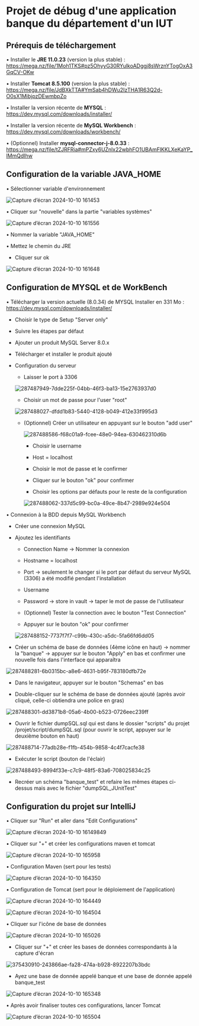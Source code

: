 # Projet de débug d'une application banque du département d'un IUT

## Prérequis de téléchargement

• Installer le **JRE 11.0.23** (version la plus stable) : https://mega.nz/file/1Moh1TKS#pz5OhyyG30RYulkoADggj8sWrznYTogOxA3GqCV-OKw

• Installer **Tomcat 8.5.100** (version la plus stable) : https://mega.nz/file/JdBXkTTA#YmSab4hDWu2IzTHA1R63Q2d-O0sX1MibjpzDEwmbpZo

• Installer la version récente de **MYSQL** : https://dev.mysql.com/downloads/installer/

• Installer la version récente de **MySQL Workbench** : https://dev.mysql.com/downloads/workbench/

• (Optionnel) Installer **mysql-connector-j-8.0.33** : https://mega.nz/file/tZJRFRia#mPZxy6UZnlx22wbhFO1UBAmFlKKLXeKaYP_lMmQdIhw



## Configuration de la variable JAVA_HOME 

• Sélectionner variable d'environnement

![Capture d’écran 2024-10-10 161453](https://github.com/user-attachments/assets/84c5bff7-2874-43a1-9fca-7bed31ffd7d5)

• Cliquer sur "nouvelle" dans la partie "variables systèmes"

![Capture d’écran 2024-10-10 161556](https://github.com/user-attachments/assets/7a9971f5-4222-4a0a-a0e4-84c54c52eca3)

• Nommer la variable "JAVA_HOME"

• Mettez le chemin du JRE

  - Cliquer sur ok

![Capture d’écran 2024-10-10 161648](https://github.com/user-attachments/assets/22b98d87-c6f8-420b-ab77-2c197848dd5e)



## Configuration de MYSQL et de WorkBench

• Télécharger la version actuelle (8.0.34) de MYSQL Installer en 331 Mo : https://dev.mysql.com/downloads/installer/

  + Choisir le type de Setup "Server only"
 
  + Suivre les étapes par défaut
 
  + Ajouter un produit MySQL Server 8.0.x
 
  + Télécharger et installer le produit ajouté
 
  + Configuration du serveur
 
    - Laisser le port à 3306
  
    ![287487949-7dde225f-04bb-46f3-ba13-15e2763937d0](https://github.com/user-attachments/assets/5b21691e-9a50-483d-8192-de17ff8e27c9)
   
    - Choisir un mot de passe pour l'user "root"

    ![287488027-dfdd1b83-5440-4128-b049-412e33f995d3](https://github.com/user-attachments/assets/64df5731-226b-4090-81c8-e4113da3de77)

    - (Optionnel) Créer un utilisateur en appuyant sur le bouton "add user"
  
      ![287488586-f68c01a9-fcee-48e0-94ea-630462310d6b](https://github.com/user-attachments/assets/bf905570-2587-4353-9eea-0b02920b98c9)

      * Choisir le username
  
      * Host = localhost
  
      * Choisir le mot de passe et le confirmer
  
      * Cliquer sur le bouton "ok" pour confirmer
  
      * Choisir les options par défauts pour le reste de la configuration
   
      ![287488062-337d5c99-bc0a-49ce-8b47-2989e924e504](https://github.com/user-attachments/assets/7157b718-271d-4627-8bd2-f1d91b79a3ec)


• Connexion à la BDD depuis MySQL Workbench

  + Créer une connexion MySQL
  
  + Ajoutez les identifiants
  
    - Connection Name -> Nommer la connexion
  
    - Hostname = localhost
  
    - Port -> seulement le changer si le port par défaut du serveur MySQL (3306) a été modifié pendant l'installation
  
    - Username
  
    - Password -> store in vault -> taper le mot de passe de l'utilisateur
  
    - (Optionnel) Tester la connection avec le bouton "Test Connection"
  
    - Appuyer sur le bouton "ok" pour confirmer
  
    ![287488152-7737f7f7-c99b-430c-a5dc-5fa66fd6dd05](https://github.com/user-attachments/assets/15a4e071-8201-4b09-80b8-78f5259b09f3)

    
  + Créer un schéma de base de données (4ème icône en haut) -> nommer la "banque" -> appuyer sur le bouton "Apply" en bas et confirmer une nouvelle fois dans l'interface qui apparaîtra
  
  ![287488281-6b0315bc-a8e6-4631-b95f-783180dfb72e](https://github.com/user-attachments/assets/f38638e0-3226-4194-ae5b-28516bccc24c)

    
  + Dans le navigateur, appuyer sur le bouton "Schemas" en bas
  
  + Double-cliquer sur le schéma de base de données ajouté (après avoir cliqué, celle-ci obtiendra une police en gras)
  
  ![287488301-dd3871b8-05a6-4b00-b523-0726eec239ff](https://github.com/user-attachments/assets/ed7589d1-8ed2-4bc0-882e-5ba14e4973d2)
    
  + Ouvrir le fichier dumpSQL.sql qui est dans le dossier "scripts" du projet /projet/script/dumpSQL.sql (pour ouvrir le script, appuyer sur le deuxième bouton en haut)
  
  ![287488714-77adb28e-f1fb-454b-9858-4c4f7cacfe38](https://github.com/user-attachments/assets/7d66f70a-097f-40fc-a884-19bc67625f36)

  + Exécuter le script (bouton de l'éclair)
  
  ![287488493-8994f33e-c7c9-48f5-83a6-708025834c25](https://github.com/user-attachments/assets/278814af-06a8-4cdc-9c16-405f4004fadd)
    
  + Recréer un schéma "banque_test" et refaire les mêmes étapes ci-dessus mais avec le fichier "dumpSQL_JUnitTest"

## Configuration du projet sur IntelliJ

• Cliquer sur "Run" et aller dans "Edit Configurations"

![Capture d’écran 2024-10-10 16149849](https://github.com/user-attachments/assets/848367e0-1109-4347-ae8e-fc55970dfb20)

• Cliquer sur "+" et créer les configurations maven et tomcat

![Capture d’écran 2024-10-10 165958](https://github.com/user-attachments/assets/1701ef2f-182a-4441-893c-c3ecfbacf785)

• Configuration Maven (sert pour les tests)

![Capture d’écran 2024-10-10 164350](https://github.com/user-attachments/assets/3d9dab50-aa30-4061-8750-dacc94983cb0)

• Configuration de Tomcat (sert pour le déploiement de l'application)

![Capture d’écran 2024-10-10 164449](https://github.com/user-attachments/assets/e97830b2-555d-427a-9634-ad3cb0f1cc7c)

![Capture d’écran 2024-10-10 164504](https://github.com/user-attachments/assets/ac62a148-01ef-47f1-b495-2f7eae702884)

• Cliquer sur l'icône de base de données

![Capture d’écran 2024-10-10 165026](https://github.com/user-attachments/assets/9dc695ca-1b2a-4b2d-a038-cb83650c24f5)

  - Cliquer sur "+" et créer les bases de données correspondants à la capture d'écran

  ![375430910-243866ae-fa28-474a-b928-8922207b3bdc](https://github.com/user-attachments/assets/fcbe64b3-400c-460d-8bb0-bd2108bba570)

  - Ayez une base de donnée appelé banque et une base de donnée appelé banque_test

  ![Capture d’écran 2024-10-10 165348](https://github.com/user-attachments/assets/6b1e986c-97f3-4a09-908f-4407c2256a79)

• Après avoir finaliser toutes ces configurations, lancer Tomcat

![Capture d’écran 2024-10-10 165504](https://github.com/user-attachments/assets/66590d0a-94e2-47fe-b9ce-59f6d051f633)







